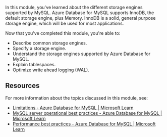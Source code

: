 In this module, you've learned about the different storage engines supported by MySQL. Azure Database for MySQL supports InnoDB, the default storage engine, plus Memory. InnoDB is a solid, general purpose storage engine, which will be used for most applications.

Now that you've completed this module, you're able to:

- Describe common storage engines.
- Specify a storage engine.
- Understand the storage engines supported by Azure Database for MySQL.
- Explain tablespaces.
- Optimize write ahead logging (WAL).

## Resources

For more information about the topics discussed in this module, see:

- [Limitations - Azure Database for MySQL | Microsoft Learn](/azure/mysql/concepts-limits)
- [MySQL server operational best practices - Azure Database for MySQL | Microsoft Learn](/azure/mysql/concept-operation-excellence-best-practices)
- [Performance best practices - Azure Database for MySQL | Microsoft Learn](/azure/mysql/concept-performance-best-practices)
